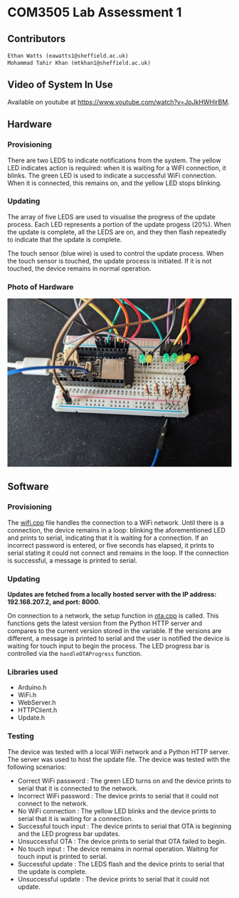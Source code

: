 # COM3505 Lab Assessment 1

## Contributors
    Ethan Watts (eawatts1@sheffield.ac.uk)
    Mohammad Tahir Khan (mtkhan1@sheffield.ac.uk)


## Video of System In Use
Available on youtube at https://www.youtube.com/watch?v=JpJkHWHirBM.

## Hardware
### Provisioning
There are two LEDS to indicate notifications from the system. The yellow LED indicates action is required: when it is waiting for a WiFI connection, it blinks. The green LED is used to indicate a successful WiFi connection. When it is connected, this remains on, and the yellow LED stops blinking. 

### Updating
The array of five LEDS are used to visualise the progress of the update process. Each LED represents a portion of the update progess (20%). When the update is complete, all the LEDS are on, and they then flash repeatedly to indicate that the update is complete. 

The touch sensor (blue wire) is used to control the update process. When the touch sensor is touched, the update process is initiated. If it is not touched, the device remains in normal operation.

### Photo of Hardware
![](hardware_photo.jpg)

## Software
### Provisioning
The [wifi.cpp](PrAndUpThing/wifi.cpp) file handles the connection to a WiFi network. Until there is a connection, the device remains in a loop: blinking the aforementioned LED and prints to serial, indicating that it is waiting for a connection. If an incorrect password is entered, or five seconds has elapsed, it prints to serial stating it could not connect and remains in the loop. If the connection is successful, a message is printed to serial.

### Updating
**Updates are fetched from a locally hosted server with the IP address: 192.168.207.2, and port: 8000.**

On connection to a network, the setup function in [ota.cpp](PrAndUpThing/ota.cpp) is called. This functions gets the latest version from the Python HTTP server and compares to the current version stored in the variable. If the versions are different, a message is printed to serial and the user is notified the device is waiting for touch input to begin the process. The LED progress bar is controlled via the `handleOTAProgress` function. 

### Libraries used
- Arduino.h
- WiFi.h
- WebServer.h
- HTTPClient.h
- Update.h

### Testing
The device was tested with a local WiFi network and a Python HTTP server. The server was used to host the update file. The device was tested with the following scenarios:
- Correct WiFi password : The green LED turns on and the device prints to serial that it is connected to the network.
- Incorrect WiFi password : The device prints to serial that it could not connect to the network.
- No WiFi connection : The yellow LED blinks and the device prints to serial that it is waiting for a connection.
- Successful touch input : The device prints to serial that OTA is beginning and the LED progress bar updates.
- Unsuccessful OTA : The device prints to serial that OTA failed to begin.
- No touch input : The device remains in normal operation. Waiting for touch input is printed to serial.
- Successful update : The LEDS flash and the device prints to serial that the update is complete.
- Unsuccessful update : The device prints to serial that it could not update.

